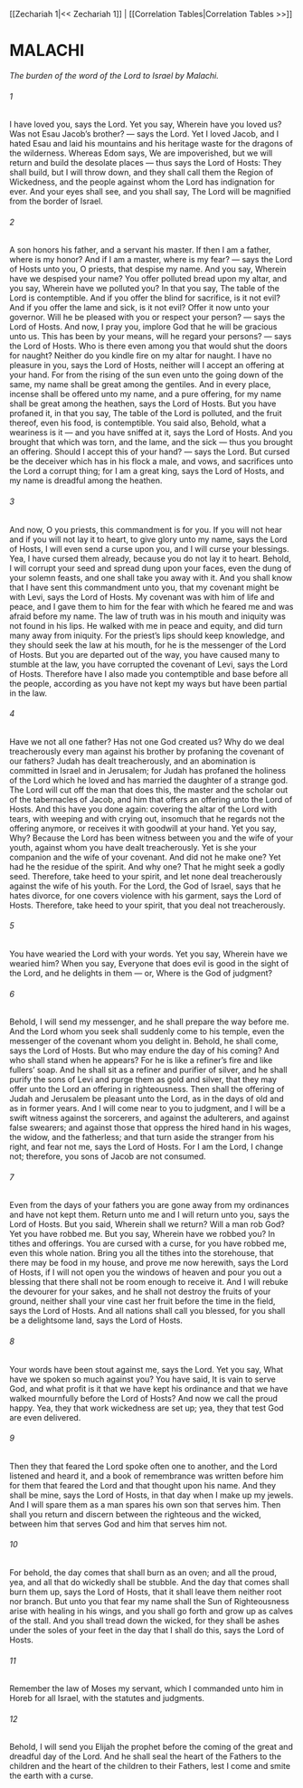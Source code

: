[[Zechariah 1|<< Zechariah 1]]  |  [[Correlation Tables|Correlation Tables >>]]

# MALACHI

*The burden of the word of the Lord to Israel by Malachi.*

###### 1
I have loved you, says the Lord. Yet you say, Wherein have you loved us? Was not Esau Jacob’s brother? — says the Lord. Yet I loved Jacob, and I hated Esau and laid his mountains and his heritage waste for the dragons of the wilderness. Whereas Edom says, We are impoverished, but we will return and build the desolate places — thus says the Lord of Hosts: They shall build, but I will throw down, and they shall call them the Region of Wickedness, and the people against whom the Lord has indignation for ever. And your eyes shall see, and you shall say, The Lord will be magnified from the border of Israel.

###### 2
A son honors his father, and a servant his master. If then I am a father, where is my honor? And if I am a master, where is my fear? — says the Lord of Hosts unto you, O priests, that despise my name. And you say, Wherein have we despised your name? You offer polluted bread upon my altar, and you say, Wherein have we polluted you? In that you say, The table of the Lord is contemptible. And if you offer the blind for sacrifice, is it not evil? And if you offer the lame and sick, is it not evil? Offer it now unto your governor. Will he be pleased with you or respect your person? — says the Lord of Hosts. And now, I pray you, implore God that he will be gracious unto us. This has been by your means, will he regard your persons? — says the Lord of Hosts. Who is there even among you that would shut the doors for naught? Neither do you kindle fire on my altar for naught. I have no pleasure in you, says the Lord of Hosts, neither will I accept an offering at your hand. For from the rising of the sun even unto the going down of the same, my name shall be great among the gentiles. And in every place, incense shall be offered unto my name, and a pure offering, for my name shall be great among the heathen, says the Lord of Hosts. But you have profaned it, in that you say, The table of the Lord is polluted, and the fruit thereof, even his food, is contemptible. You said also, Behold, what a weariness is it — and you have sniffed at it, says the Lord of Hosts. And you brought that which was torn, and the lame, and the sick — thus you brought an offering. Should I accept this of your hand? — says the Lord. But cursed be the deceiver which has in his flock a male, and vows, and sacrifices unto the Lord a corrupt thing; for I am a great king, says the Lord of Hosts, and my name is dreadful among the heathen.

###### 3
And now, O you priests, this commandment is for you. If you will not hear and if you will not lay it to heart, to give glory unto my name, says the Lord of Hosts, I will even send a curse upon you, and I will curse your blessings. Yea, I have cursed them already, because you do not lay it to heart. Behold, I will corrupt your seed and spread dung upon your faces, even the dung of your solemn feasts, and one shall take you away with it. And you shall know that I have sent this commandment unto you, that my covenant might be with Levi, says the Lord of Hosts. My covenant was with him of life and peace, and I gave them to him for the fear with which he feared me and was afraid before my name. The law of truth was in his mouth and iniquity was not found in his lips. He walked with me in peace and equity, and did turn many away from iniquity. For the priest’s lips should keep knowledge, and they should seek the law at his mouth, for he is the messenger of the Lord of Hosts. But you are departed out of the way, you have caused many to stumble at the law, you have corrupted the covenant of Levi, says the Lord of Hosts. Therefore have I also made you contemptible and base before all the people, according as you have not kept my ways but have been partial in the law.

###### 4
Have we not all one father? Has not one God created us? Why do we deal treacherously every man against his brother by profaning the covenant of our fathers? Judah has dealt treacherously, and an abomination is committed in Israel and in Jerusalem; for Judah has profaned the holiness of the Lord which he loved and has married the daughter of a strange god. The Lord will cut off the man that does this, the master and the scholar out of the tabernacles of Jacob, and him that offers an offering unto the Lord of Hosts. And this have you done again: covering the altar of the Lord with tears, with weeping and with crying out, insomuch that he regards not the offering anymore, or receives it with goodwill at your hand. Yet you say, Why? Because the Lord has been witness between you and the wife of your youth, against whom you have dealt treacherously. Yet is she your companion and the wife of your covenant. And did not he make one? Yet had he the residue of the spirit. And why one? That he might seek a godly seed. Therefore, take heed to your spirit, and let none deal treacherously against the wife of his youth. For the Lord, the God of Israel, says that he hates divorce, for one covers violence with his garment, says the Lord of Hosts. Therefore, take heed to your spirit, that you deal not treacherously.

###### 5
You have wearied the Lord with your words. Yet you say, Wherein have we wearied him? When you say, Everyone that does evil is good in the sight of the Lord, and he delights in them — or, Where is the God of judgment?

###### 6
Behold, I will send my messenger, and he shall prepare the way before me. And the Lord whom you seek shall suddenly come to his temple, even the messenger of the covenant whom you delight in. Behold, he shall come, says the Lord of Hosts. But who may endure the day of his coming? And who shall stand when he appears? For he is like a refiner’s fire and like fullers’ soap. And he shall sit as a refiner and purifier of silver, and he shall purify the sons of Levi and purge them as gold and silver, that they may offer unto the Lord an offering in righteousness. Then shall the offering of Judah and Jerusalem be pleasant unto the Lord, as in the days of old and as in former years. And I will come near to you to judgment, and I will be a swift witness against the sorcerers, and against the adulterers, and against false swearers; and against those that oppress the hired hand in his wages, the widow, and the fatherless; and that turn aside the stranger from his right, and fear not me, says the Lord of Hosts. For I am the Lord, I change not; therefore, you sons of Jacob are not consumed.

###### 7
Even from the days of your fathers you are gone away from my ordinances and have not kept them. Return unto me and I will return unto you, says the Lord of Hosts. But you said, Wherein shall we return? Will a man rob God? Yet you have robbed me. But you say, Wherein have we robbed you? In tithes and offerings. You are cursed with a curse, for you have robbed me, even this whole nation. Bring you all the tithes into the storehouse, that there may be food in my house, and prove me now herewith, says the Lord of Hosts, if I will not open you the windows of heaven and pour you out a blessing that there shall not be room enough to receive it. And I will rebuke the devourer for your sakes, and he shall not destroy the fruits of your ground, neither shall your vine cast her fruit before the time in the field, says the Lord of Hosts. And all nations shall call you blessed, for you shall be a delightsome land, says the Lord of Hosts.

###### 8
Your words have been stout against me, says the Lord. Yet you say, What have we spoken so much against you? You have said, It is vain to serve God, and what profit is it that we have kept his ordinance and that we have walked mournfully before the Lord of Hosts? And now we call the proud happy. Yea, they that work wickedness are set up; yea, they that test God are even delivered.

###### 9
Then they that feared the Lord spoke often one to another, and the Lord listened and heard it, and a book of remembrance was written before him for them that feared the Lord and that thought upon his name. And they shall be mine, says the Lord of Hosts, in that day when I make up my jewels. And I will spare them as a man spares his own son that serves him. Then shall you return and discern between the righteous and the wicked, between him that serves God and him that serves him not.

###### 10
For behold, the day comes that shall burn as an oven; and all the proud, yea, and all that do wickedly shall be stubble. And the day that comes shall burn them up, says the Lord of Hosts, that it shall leave them neither root nor branch. But unto you that fear my name shall the Sun of Righteousness arise with healing in his wings, and you shall go forth and grow up as calves of the stall. And you shall tread down the wicked, for they shall be ashes under the soles of your feet in the day that I shall do this, says the Lord of Hosts.

###### 11
Remember the law of Moses my servant, which I commanded unto him in Horeb for all Israel, with the statutes and judgments.

###### 12
Behold, I will send you Elijah the prophet before the coming of the great and dreadful day of the Lord. And he shall seal the heart of the Fathers to the children and the heart of the children to their Fathers, lest I come and smite the earth with a curse.